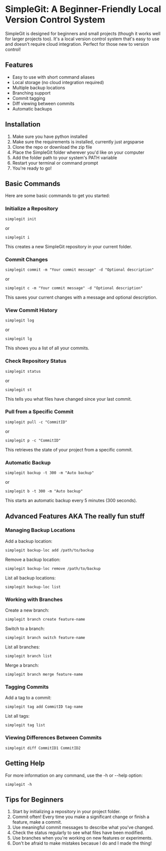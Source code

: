 # SimpleGit: A Beginner-Friendly Local Version Control System
SimpleGit is designed for beginners and small projects (though it works well for larger projects too). It's a local version
control system that's easy to use and doesn't require cloud integration. Perfect for those new to version control!
## Features
- Easy to use with short command aliases
- Local storage (no cloud integration required)
- Multiple backup locations
- Branching support
- Commit tagging
- Diff viewing between commits
- Automatic backups
## Installation
1. Make sure you have python installed
2. Make sure the requirements is installed, currently just argsparse
3. Clone the repo or download the zip file
4. Place the SimpleGit folder wherever you'd like on your computer
5. Add the folder path to your system's PATH variable
6. Restart your terminal or command prompt
7. You're ready to go!
## Basic Commands
Here are some basic commands to get you started:
### Initialize a Repository
```
simplegit init
```
or
```
simplegit i
```
This creates a new SimpleGit repository in your current folder.
### Commit Changes
```
simplegit commit -m "Your commit message" -d "Optional description"
```
or
```
simplegit c -m "Your commit message" -d "Optional description"
```
This saves your current changes with a message and optional description.
### View Commit History
```
simplegit log
```
or
```
simplegit lg
```
This shows you a list of all your commits.
### Check Repository Status
```
simplegit status
```
or
```
simplegit st
```
This tells you what files have changed since your last commit.
### Pull from a Specific Commit
```
simplegit pull -c "CommitID"
```
or
```
simplegit p -c "CommitID"
```
This retrieves the state of your project from a specific commit.
### Automatic Backup
```
simplegit backup -t 300 -m "Auto backup"
```
or
```
simplegit b -t 300 -m "Auto backup"
```
This starts an automatic backup every 5 minutes (300 seconds).
## Advanced Features AKA The really fun stuff
### Managing Backup Locations
Add a backup location:
```
simplegit backup-loc add /path/to/backup
```
Remove a backup location:
```
simplegit backup-loc remove /path/to/backup
```
List all backup locations:
```
simplegit backup-loc list
```
### Working with Branches
Create a new branch:
```
simplegit branch create feature-name
```
Switch to a branch:
```
simplegit branch switch feature-name
```
List all branches:
```
simplegit branch list
```
Merge a branch:
```
simplegit branch merge feature-name
```
### Tagging Commits
Add a tag to a commit:
```
simplegit tag add CommitID tag-name
```
List all tags:
```
simplegit tag list
```
### Viewing Differences Between Commits
```
simplegit diff CommitID1 CommitID2
```
## Getting Help
For more information on any command, use the -h or --help option:
```
simplegit -h
```
## Tips for Beginners
1. Start by initializing a repository in your project folder.
2. Commit often! Every time you make a significant change or finish a feature, make a commit.
3. Use meaningful commit messages to describe what you've changed.
4. Check the status regularly to see what files have been modified.
5. Use branches when you're working on new features or experiments.
6. Don't be afraid to make mistakes becasue I do and I made the thing!

